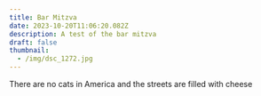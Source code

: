 ```yaml
---
title: Bar Mitzva
date: 2023-10-20T11:06:20.082Z
description: A test of the bar mitzva
draft: false
thumbnail:
  - /img/dsc_1272.jpg
---
```

There are no cats in America and the streets are filled with cheese